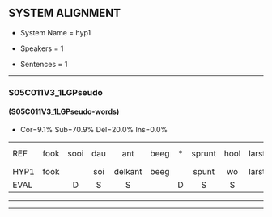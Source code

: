
## SYSTEM ALIGNMENT

- System Name = hyp1

- Speakers = 1

- Sentences = 1

---

### S05C011V3_1LGPseudo

#### (S05C011V3_1LGPseudo-words)

- Cor=9.1%	Sub=70.9%	Del=20.0%	Ins=0.0%

|  |  |  |  |  |  |  |  |  |  |  |  |  |  |  |  |  |  |  |  |  |  |  |  |  |  |  |  |  |  |  |  |  |  |  |  |  |  |  |  |  |  |  |  |  |  |  |  |  |  |  |  |  |  |  |  |
|:--- |:---:|:---:|:---:|:---:|:---:|:---:|:---:|:---:|:---:|:---:|:---:|:---:|:---:|:---:|:---:|:---:|:---:|:---:|:---:|:---:|:---:|:---:|:---:|:---:|:---:|:---:|:---:|:---:|:---:|:---:|:---:|:---:|:---:|:---:|:---:|:---:|:---:|:---:|:---:|:---:|:---:|:---:|:---:|:---:|:---:|:---:|:---:|:---:|:---:|:---:|:---:|:---:|:---:|:---:|:---:|
| REF | fook | sooi | dau | ant | beeg | * | sprunt | hool | larst | vout | zwoei | fam | * | * | vaap | sprieuw*(spreeuw) | keng*(ken) | swoers | doer | * | * | * | * | plirt | jien | blard | * | guul | *(hoek) | hoekt | neeuw | noork | vid*(vind) | zans | leum | haans | spaai | *(sjaaltje) | sjalt | * | * | sank | roen | frijk | eem | *(schaar) | schard | * | * | grek | dron | * | snaaf | stuid | stuid |
| HYP1 | fook |  | soi | delkant | beeg |  | spunt | wo | larst |  |  |  |  | fout | su | sam | raschat | vap | speel | ken | soers | door | licht | em | waar | rt | zie | je | hoek | hoekt | neel | noord | zent | sans | le | hans | spa | j | jo | hé | hek | fank | groen | frijk |  |  |  |  |  | één | srschart | gek | tron | snef | stuit |
| EVAL |  | D | S | S |  | D | S | S |  | D | D | D | D | S | S | S | S | S | S | S | S | S | S | S | S | S | S | S | S |  | S | S | S | S | S | S | S | S | S | S | S | S | S |  | D | D | D | D | D | S | S | S | S | S | S |
---

---
